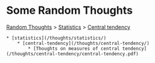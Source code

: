 # Some Random Thoughts

[Random Thoughts](/thoughts/) > [Statistics](/thoughts/statistics/) > [Central tendency](/thoughts/central-tendency/)

	* [statistics](/thoughts/statistics/)
		* [central-tendency](/thoughts/central-tendency/)
			* [Thoughts on measures of central tendency](/thoughts/central-tendency/central-tendency.pdf)

